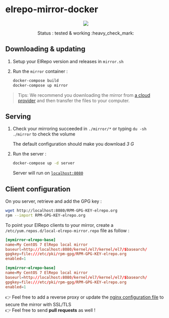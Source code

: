 # elrepo-mirror-docker

<p align="center">
    <a href="https://travis-ci.com/github/flavienbwk/elrepo-mirror-docker" target="_blank">
        <img src="https://travis-ci.com/flavienbwk/elrepo-mirror-docker.svg?branch=main&status=passed"/>
    </a>
</p>
<p align="center">Status : tested & working :heavy_check_mark:</p>

## Downloading & updating

1. Setup your ElRepo version and releases in `mirror.sh`

2. Run the `mirror` container :

    ```bash
    docker-compose build
    docker-compose up mirror
    ```

> Tips: We recommend you downloading the mirror from [a cloud provider](https://www.scaleway.com/en/) and then transfer the files to your computer.

## Serving

1. Check your mirroring succeeded in `./mirror/*` or typing `du -sh ./mirror` to check the volume

    The default configuration should make you download _3 G_

2. Run the server :

    ```bash
    docker-compose up -d server
    ```

    Server will run on [`localhost:8080`](http://localhost:8080)  

## Client configuration

On you server, retrieve and add the GPG key :

```bash
wget http://localhost:8080/RPM-GPG-KEY-elrepo.org
rpm --import RPM-GPG-KEY-elrepo.org
```

To point your ElRepo clients to your mirror, create a `/etc/yum.repos.d/local-elrepo-mirror.repo` file as follow :

```conf
[mymirror-elrepo-base]
name=My CentOS 7 ElRepo local mirror
baseurl=http://localhost:8080/kernel/el7/kernel/el7/$basearch/
gpgkey=file:///etc/pki/rpm-gpg/RPM-GPG-KEY-elrepo.org
enabled=1

[mymirror-elrepo-base]
name=My CentOS 7 ElRepo local mirror
baseurl=http://localhost:8080/kernel/el7/kernel/el7/$basearch/
gpgkey=file:///etc/pki/rpm-gpg/RPM-GPG-KEY-elrepo.org
enabled=1
```

:point_right: Feel free to add a reverse proxy or update the [nginx configuration file](./nginx.conf) to secure the mirror with SSL/TLS  
:point_right: Feel free to send **pull requests** as well !
